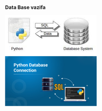 ### Data Base vazifa 

<img src="database.jpg" alt="Database and SQL rasm" width = '300' >
<img src="database1.jpg" alt="Database and SQL rasm" width = "300" >
